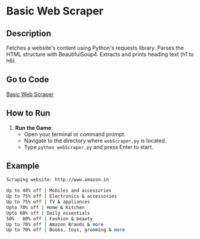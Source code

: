 # Basic Web Scraper

## Description
Fetches a website's content using Python's requests library. Parses the HTML structure with BeautifulSoup4. Extracts and prints heading text (h1 to h6).

## Go to Code
[Basic Web Scraper](webScraper.py)

## How to Run
1. **Run the Game**:
   - Open your terminal or command prompt.
   - Navigate to the directory where `webScraper.py` is located.
   - Type `python webScraper.py` and press Enter to start.

## Example
```sh
Scraping website: http://www.amazon.in

Up to 40% off | Mobiles and accessories
Up to 75% off | Electronics & accessories
Up to 75% off | TV & appliances
Upto 70% off | Home & Kitchen
Upto 60% off | Daily essentials
50% - 80% off | Fashion & beauty
Up to 70% off | Amazon Brands & more
Up to 70% off | Books, toys, grooming & more
```